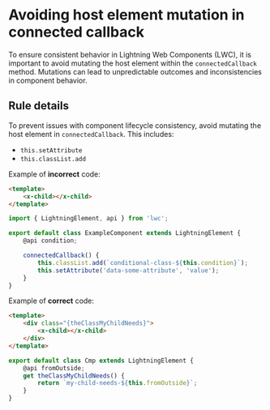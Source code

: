 # Avoiding host element mutation in connected callback

To ensure consistent behavior in Lightning Web Components (LWC), it is important to avoid mutating the host element within the `connectedCallback` method. Mutations can lead to unpredictable outcomes and inconsistencies in component behavior.

## Rule details

To prevent issues with component lifecycle consistency, avoid mutating the host element in `connectedCallback`. This includes:

-   `this.setAttribute`
-   `this.classList.add`

Example of **incorrect** code:

```html
<template>
    <x-child></x-child>
</template>
```

```js
import { LightningElement, api } from 'lwc';

export default class ExampleComponent extends LightningElement {
    @api condition;

    connectedCallback() {
        this.classList.add(`conditional-class-${this.condition}`);
        this.setAttribute('data-some-attribute', 'value');
    }
}
```

Example of **correct** code:

```html
<template>
    <div class="{theClassMyChildNeeds}">
        <x-child></x-child>
    </div>
</template>
```

```js
export default class Cmp extends LightningElement {
    @api fromOutside;
    get theClassMyChildNeeds() {
        return `my-child-needs-${this.fromOutside}`;
    }
}
```
